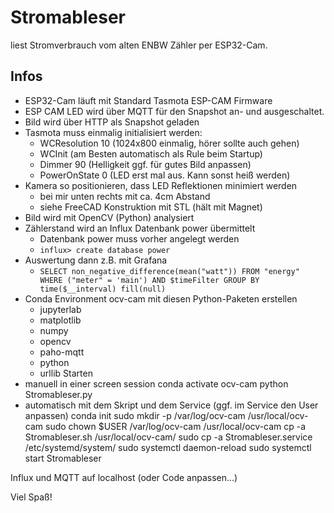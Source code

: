 # Stromableser

liest Stromverbrauch vom alten ENBW Zähler per ESP32-Cam.

## Infos
* ESP32-Cam läuft mit Standard Tasmota ESP-CAM Firmware
* ESP CAM LED wird über MQTT für den Snapshot an- und ausgeschaltet.
* Bild wird über HTTP als Snapshot geladen
* Tasmota muss einmalig initialisiert werden: 
    * WCResolution 10 (1024x800 einmalig, hörer sollte auch gehen)
    * WCInit (am Besten automatisch als Rule beim Startup)
    * Dimmer 90 (Helligkeit ggf. für gutes Bild anpassen)
    * PowerOnState 0 (LED erst mal aus. Kann sonst heiß werden)
* Kamera so positionieren, dass LED Reflektionen minimiert werden
    * bei mir unten rechts mit ca. 4cm Abstand
    * siehe FreeCAD Konstruktion mit STL (hält mit Magnet)
* Bild wird mit OpenCV (Python) analysiert
* Zählerstand wird an Influx Datenbank power übermittelt
    * Datenbank power muss vorher angelegt werden
    * ```influx> create database power```
* Auswertung dann z.B. mit Grafana
    * ```SELECT non_negative_difference(mean("watt")) FROM "energy" WHERE ("meter" = 'main') AND $timeFilter GROUP BY time($__interval) fill(null)```
* Conda Environment ocv-cam mit diesen Python-Paketen erstellen
    * jupyterlab
    * matplotlib
    * numpy
    * opencv
    * paho-mqtt
    * python
    * urllib
Starten
* manuell in einer screen session
    conda activate ocv-cam
    python Stromableser.py
* automatisch mit dem Skript und dem Service (ggf. im Service den User anpassen)
    conda init
    sudo mkdir -p /var/log/ocv-cam /usr/local/ocv-cam
    sudo chown $USER /var/log/ocv-cam /usr/local/ocv-cam
    cp -a Stromableser.sh /usr/local/ocv-cam/
    sudo cp -a Stromableser.service /etc/systemd/system/
    sudo systemctl daemon-reload
    sudo systemctl start Stromableser

Influx und MQTT auf localhost (oder Code anpassen...)

Viel Spaß!
